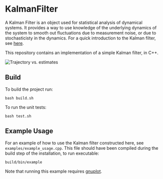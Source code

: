 # KalmanFilter
A Kalman Filter is an object used for statistical analysis of dynamical systems. It provides a way to use knowledge of the underlying dynamics of the system to smooth out fluctuations due to measurement noise, or due to stochasticisty in the dynamics. For a quick introduction to the Kalman filter, see [here](https://www.intechopen.com/chapters/63164).

This repository contains an implementation of a simple Kalman filter, in C++.

![Trajectory vs. estimates](docs/figures/trajectory_plot.png)

## Build
To build the project run:

```
bash build.sh
```

To run the unit tests:

```
bash test.sh
```

## Example Usage
For an example of how to use the Kalman filter constructed here, see `examples/example_usage.cpp`. This file should have been compiled during the build step of the installation, to run executable:

```
build/bin/example
```

Note that running this example requires [gnuplot](http://www.gnuplot.info/).

